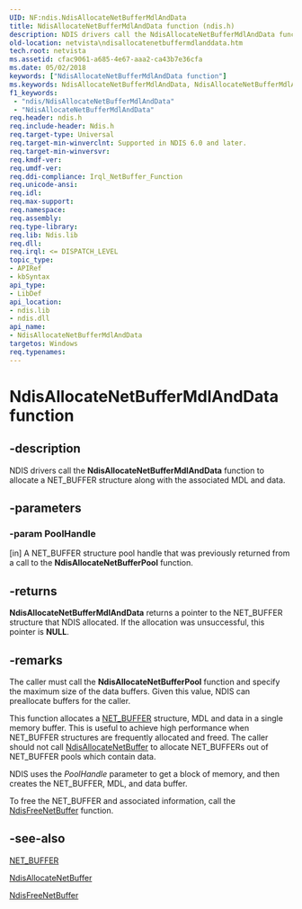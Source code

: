 ```yaml
---
UID: NF:ndis.NdisAllocateNetBufferMdlAndData
title: NdisAllocateNetBufferMdlAndData function (ndis.h)
description: NDIS drivers call the NdisAllocateNetBufferMdlAndData function to allocate a NET_BUFFER structure along with the associated MDL and data.
old-location: netvista\ndisallocatenetbuffermdlanddata.htm
tech.root: netvista
ms.assetid: cfac9061-a685-4e67-aaa2-ca43b7e36cfa
ms.date: 05/02/2018
keywords: ["NdisAllocateNetBufferMdlAndData function"]
ms.keywords: NdisAllocateNetBufferMdlAndData, NdisAllocateNetBufferMdlAndData function [Network Drivers Starting with Windows Vista], ndis/NdisAllocateNetBufferMdlAndData, ndis_netbuf_functions_ref_4f5d872d-11c1-4d75-889c-0c2157ce5f2e.xml, netvista.ndisallocatenetbuffermdlanddata
f1_keywords:
 - "ndis/NdisAllocateNetBufferMdlAndData"
 - "NdisAllocateNetBufferMdlAndData"
req.header: ndis.h
req.include-header: Ndis.h
req.target-type: Universal
req.target-min-winverclnt: Supported in NDIS 6.0 and later.
req.target-min-winversvr: 
req.kmdf-ver: 
req.umdf-ver: 
req.ddi-compliance: Irql_NetBuffer_Function
req.unicode-ansi: 
req.idl: 
req.max-support: 
req.namespace: 
req.assembly: 
req.type-library: 
req.lib: Ndis.lib
req.dll: 
req.irql: <= DISPATCH_LEVEL
topic_type:
- APIRef
- kbSyntax
api_type:
- LibDef
api_location:
- ndis.lib
- ndis.dll
api_name:
- NdisAllocateNetBufferMdlAndData
targetos: Windows
req.typenames: 
---
```


# NdisAllocateNetBufferMdlAndData function


## -description


NDIS drivers call the 
  <b>NdisAllocateNetBufferMdlAndData</b> function to allocate a NET_BUFFER structure along with the associated
  MDL and data.


## -parameters




### -param PoolHandle 
[in]
A NET_BUFFER structure pool handle that was previously returned from a call to the 
     <b>NdisAllocateNetBufferPool</b> function.


## -returns



<b>NdisAllocateNetBufferMdlAndData</b> returns a pointer to the NET_BUFFER structure that NDIS allocated.
     If the allocation was unsuccessful, this pointer is <b>NULL</b>.




## -remarks



The caller must call the 
    <b>NdisAllocateNetBufferPool</b> function and specify the maximum size of the data buffers. Given this
    value, NDIS can preallocate buffers for the caller.

This function allocates a 
    <a href="https://docs.microsoft.com/windows-hardware/drivers/ddi/ndis/ns-ndis-_net_buffer">NET_BUFFER</a> structure, MDL and data in a single
    memory buffer. This is useful to achieve high performance when NET_BUFFER structures are frequently
    allocated and freed. The caller should not call 
    <a href="https://docs.microsoft.com/windows-hardware/drivers/ddi/ndis/nf-ndis-ndisallocatenetbuffer">NdisAllocateNetBuffer</a> to allocate
    NET_BUFFERs out of NET_BUFFER pools which contain data.

NDIS uses the 
    <i>PoolHandle</i> parameter to get a block of memory, and then creates the NET_BUFFER, MDL, and data
    buffer.

To free the NET_BUFFER and associated information, call the 
    <a href="https://docs.microsoft.com/windows-hardware/drivers/ddi/ndis/nf-ndis-ndisfreenetbuffer">NdisFreeNetBuffer</a> function.




## -see-also




<a href="https://docs.microsoft.com/windows-hardware/drivers/ddi/ndis/ns-ndis-_net_buffer">NET_BUFFER</a>



<a href="https://docs.microsoft.com/windows-hardware/drivers/ddi/ndis/nf-ndis-ndisallocatenetbuffer">NdisAllocateNetBuffer</a>



<a href="https://docs.microsoft.com/windows-hardware/drivers/ddi/ndis/nf-ndis-ndisfreenetbuffer">NdisFreeNetBuffer</a>
 

 

